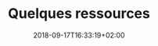 ---
title: "Quelques ressources"
date: 2018-09-17T16:33:19+02:00
draft: false
button: "En savoir plus"
txturl: "Tous les tags"
menu: 
  main: 
    weight: 400
    name: "Ressources"
---